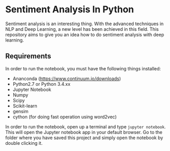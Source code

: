 # Sentiment Analysis In Python

Sentiment analysis is an interesting thing. With the advanced techniques in NLP and Deep Learning, a new level has been achieved in this field. This repository aims to give you an idea how to do sentiment analysis with deep learning.

## Requirements
In order to run the notebook, you must have the following things installed:
* Ananconda (https://www.continuum.io/downloads)
* Python2.7 or Python 3.4.xx
* Jupyter Notebook
* Numpy
* Scipy
* Scikit-learn
* gensim
* cython (for doing fast operation using word2vec)

In order to run the notebook, open up a terminal and type `jupyter notebook`. This will open the Jupyter notebook app in your default browser. Go to the folder where you have saved this project and simply open the notebook by double clicking it.
